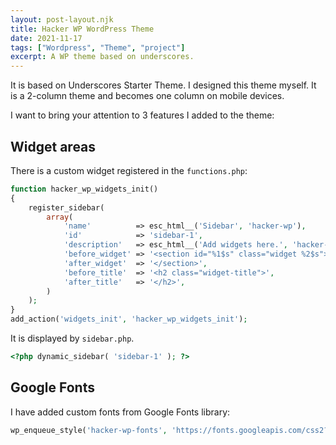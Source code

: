 ```yaml
---
layout: post-layout.njk
title: Hacker WP WordPress Theme
date: 2021-11-17
tags: ["Wordpress", "Theme", "project"]
excerpt: A WP theme based on underscores.
---
```


It is based on Underscores Starter Theme. I designed this theme myself. It is a 2-column theme and becomes one column on mobile devices.

I want to bring your attention to 3 features I added to the theme:

## Widget areas

There is a custom widget registered in the `functions.php`:

```php
function hacker_wp_widgets_init()
{
    register_sidebar(
        array(
            'name'          => esc_html__('Sidebar', 'hacker-wp'),
            'id'            => 'sidebar-1',
            'description'   => esc_html__('Add widgets here.', 'hacker-wp'),
            'before_widget' => '<section id="%1$s" class="widget %2$s">',
            'after_widget'  => '</section>',
            'before_title'  => '<h2 class="widget-title">',
            'after_title'   => '</h2>',
        )
    );
}
add_action('widgets_init', 'hacker_wp_widgets_init');
```

It is displayed by `sidebar.php`.

```php
<?php dynamic_sidebar( 'sidebar-1' ); ?>
```

## Google Fonts

I have added custom fonts from Google Fonts library:

```php
wp_enqueue_style('hacker-wp-fonts', 'https://fonts.googleapis.com/css2?family=Oswald:wght@400;600&family=Source+Sans+Pro:ital,wght@0,400;0,600;0,700;1,400;1,700&display=swap', ['hacker-wp-style'], HACKER_WP_VERSION);
```
